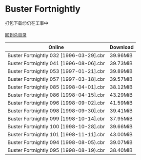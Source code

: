 # Buster Fortnightly

打包下载📦仍在工事中

[回到总目录](/Catalogs.md)







Online | Download
--- | ---
Buster Fortnightly 032 [1996-03-29].cbr | 39.96MiB
Buster Fortnightly 041 [1996-08-06].cbr | 39.73MiB
Buster Fortnightly 053 [1997-01-21].cbr | 39.89MiB
Buster Fortnightly 057 [1997-03-18].cbr | 39.57MiB
Buster Fortnightly 085 [1998-04-01].cbr | 38.12MiB
Buster Fortnightly 086 [1998-04-15].cbr | 43.29MiB
Buster Fortnightly 096 [1998-09-02].cbr | 41.59MiB
Buster Fortnightly 098 [1998-09-30].cbr | 39.41MiB
Buster Fortnightly 099 [1998-10-14].cbr | 37.95MiB
Buster Fortnightly 100 [1998-10-28].cbr | 39.66MiB
Buster Fortnightly 101 [1998-11-11].cbr | 43.00MiB
Buster Fortnightly 094 (1998-08-05).cbr | 39.07MiB
Buster Fortnightly 095 (1998-08-19).cbr | 38.40MiB